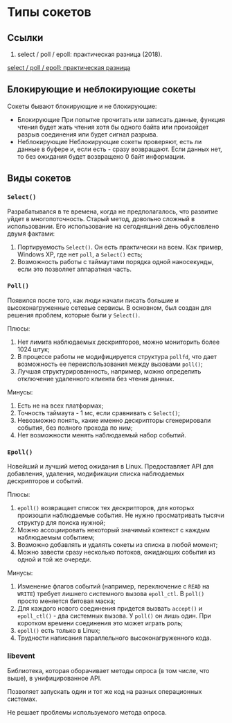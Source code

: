 # Типы сокетов

## Ссылки

1. select / poll / epoll: практическая разница (2018).

[select / poll / epoll: практическая разница](https://habr.com/ru/company/infopulse/blog/415259/)

## Блокирующие и неблокирующие сокеты

Сокеты бывают блокирующие и не блокирующие:

- Блокирующие
При попытке прочитать или записать данные, функция чтения будет жать чтения хотя бы одного байта или произойдет разрыв соединения или будет сигнал разрыва.
- Неблокирующие
Неблокирующие сокеты проверяют, есть ли данные в буфере и, если есть - сразу возвращают. Если данных нет, то без ожидания будет возвращено 0 байт информации.

## Виды сокетов

### `Select()`

Разрабатывался в те времена, когда не предполагалось, что развитие уйдет в многопоточность. Старый метод, довольно сложный в использовании. Его использование на сегодняшний день обусловлено двумя фактами:

1. Портируемость `Select()`. Он есть практически на всем. Как пример, Windows XP, где нет `poll`, а `Select()` есть;
2. Возможность работы с таймаутами порядка одной наносекунды, если это позволяет аппаратная часть.

### `Poll()`

Появился после того, как люди начали писать большие и высоконагруженные сетевые сервисы. В основном, был создан для решения проблем, которые были у `Select()`.

Плюсы:

1. Нет лимита наблюдаемых дескрипторов, можно мониторить более 1024 штук;
2. В процессе работы не модифицируется структура `pollfd`, что дает возможность ее
переиспользования между вызовами `poll()`;
3. Лучшая структурированность, например, можно определить отключение
удаленного клиента без чтения данных.

Минусы:

1. Есть не на всех платформах;
2. Точность таймаута - 1 мс, если сравнивать с `Select()`;
3. Невозможно понять, какие именно дескрипторы сгенерировали события, без
полного прохода по ним;
4. Нет возможности менять наблюдаемый набор событий.

### `Epoll()`

Новейший и лучший метод ожидания в Linux. Предоставляет API для добавления, удаления, модификации списка наблюдаемых дескрипторов и событий.

Плюсы:

1. `epoll()` возвращает список тех дескрипторов, для которых произошли наблюдаемые
события. Не нужно просматривать тысячи структур для поиска нужной;
2. Можно ассоциировать некоторый значимый контекст с каждым наблюдаемым
событием;
3. Возможно добавлять и удалять сокеты из списка в любой момент;
4. Можно завести сразу несколько потоков, ожидающих события из одной и той же
очереди.

Минусы:

1. Изменение флагов событий (например, переключение с `READ` на `WRITE`) требует
лишнего системного вызова `epoll_ctl`. В `poll()` просто меняется битовая маска;
2. Для каждого нового соединения придется вызвать `accept()` и `epoll_ctl()` - два
системных вызова. У `poll()` он лишь один. При коротком времени соединения это
может играть роль;
3. `epoll()` есть только в Linux;
4. Трудности написания параллельного высоконагруженного кода.

### libevent

Библиотека, которая оборачивает методы опроса (в том числе, что выше), в унифицированное API.

Позволяет запускать один и тот же код на разных операционных системах.

Не решает проблемы используемого метода опроса.